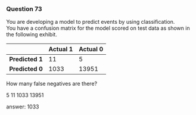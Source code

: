 ### Question 73

You are developing a model to predict events by using classification.  
You have a confusion matrix for the model scored on test data as shown in the following exhibit.

|                 | Actual 1 | Actual 0 |
| --------------: | -------- | -------- |
| **Predicted 1** | 11       | 5        |
| **Predicted 0** | 1033     | 13951    |

How many false negatives are there?

5
11
1033
13951

answer: 1033

